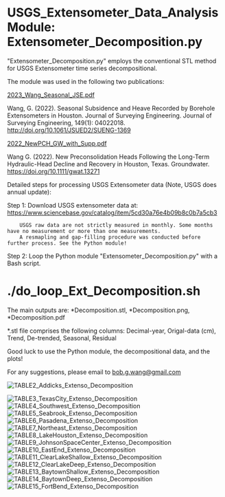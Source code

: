 # USGS_Extensometer_Data_Analysis Module: Extensometer_Decomposition.py

"Extensometer_Decomposition.py" employs the conventional STL method for USGS Extensometer time series decompositional.

The module was used in the following two publications:

[2023_Wang_Seasonal_JSE.pdf](https://github.com/bob-Github-2020/USGS_Extensometer_Data_Analysis/files/9993920/2023_Wang_Seasonal_JSE.pdf)

Wang, G. (2022). Seasonal Subsidence and Heave Recorded by Borehole Extensometers in Houston. Journal of Surveying Engineering. Journal of Surveying Engineering, 149(1): 04022018. http://doi.org/10.1061/JSUED2/SUENG-1369

[2022_NewPCH_GW_with_Supp.pdf](https://github.com/bob-Github-2020/USGS_Extensometer_Data_Analysis/files/9993922/2022_NewPCH_GW_with_Supp.pdf)

Wang G. (2022). New Preconsolidation Heads Following the Long-Term Hydraulic-Head Decline and Recovery in Houston, Texas. Groundwater. https://doi.org/10.1111/gwat.13271

Detailed steps for processing USGS Extensometer data (Note, USGS does annual update):

Step 1: Download USGS extensometer data at: https://www.sciencebase.gov/catalog/item/5cd30a76e4b09b8c0b7a5cb3
        
        USGS raw data are not strictly measured in monthly. Some months have no measurement or more than one measurements.
        A resmapling and gap-filling procedure was conducted before further process. See the Python module!

Step 2: Loop the Python module "Extensometer_Decomposition.py" with a Bash script.
  #  ./do_loop_Ext_Decomposition.sh
  
 The main outputs are: *Decomposition.stl, *Decomposition.png, *Decomposition.pdf

*.stl file comprises the following columns: Decimal-year, Origal-data (cm), Trend, De-trended, Seasonal, Residual

Good luck to use the Python module, the decompositional data, and the plots! 

For any suggestions, please email to bob.g.wang@gmail.com


![TABLE2_Addicks_Extenso_Decomposition](https://user-images.githubusercontent.com/65426380/153273462-1fdb41b4-8f15-458a-9a1f-dc0421bf15d4.png)

![TABLE3_TexasCity_Extenso_Decomposition](https://user-images.githubusercontent.com/65426380/153273480-2e4a3e0a-e762-4c76-9251-cddefb9195ec.png)
![TABLE4_Southwest_Extenso_Decomposition](https://user-images.githubusercontent.com/65426380/153273496-dfe3608d-e26b-466e-a494-1c9c8f385abd.png)
![TABLE5_Seabrook_Extenso_Decomposition](https://user-images.githubusercontent.com/65426380/153273574-681436f3-95f8-4d8c-9571-2c41f70e9e3e.png)
![TABLE6_Pasadena_Extenso_Decomposition](https://user-images.githubusercontent.com/65426380/153273630-0f7d4d64-aa01-4169-b859-ed688f66a48e.png)
![TABLE7_Northeast_Extenso_Decomposition](https://user-images.githubusercontent.com/65426380/153273643-c04b6e2b-098b-46c3-9a03-30c717735883.png)
![TABLE8_LakeHouston_Extenso_Decomposition](https://user-images.githubusercontent.com/65426380/153273665-c12895f5-3294-4699-8850-3f4afc8bb86e.png)
![TABLE9_JohnsonSpaceCenter_Extenso_Decomposition](https://user-images.githubusercontent.com/65426380/153273679-a84ec91f-239c-435b-b137-8d90a39f3df2.png)
![TABLE10_EastEnd_Extenso_Decomposition](https://user-images.githubusercontent.com/65426380/153273698-f882b67f-ede1-4111-9cd2-a78d405592c5.png)
![TABLE11_ClearLakeShallow_Extenso_Decomposition](https://user-images.githubusercontent.com/65426380/153273737-a75c16ef-1b41-4fbb-a9ba-f01409e4ac53.png)
![TABLE12_ClearLakeDeep_Extenso_Decomposition](https://user-images.githubusercontent.com/65426380/153273749-5b8fa7be-224d-468c-a231-6daeafe9c34d.png)
![TABLE13_BaytownShallow_Extenso_Decomposition](https://user-images.githubusercontent.com/65426380/153273792-07de3575-3b40-45b9-869c-321bb7fc5090.png)
![TABLE14_BaytownDeep_Extenso_Decomposition](https://user-images.githubusercontent.com/65426380/153273812-e9a6a49c-8eec-481b-a670-999a0bf9974f.png)
![TABLE15_FortBend_Extenso_Decomposition](https://user-images.githubusercontent.com/65426380/153273844-abad1b7b-9df2-41b3-9ca0-849a3915050c.png)
